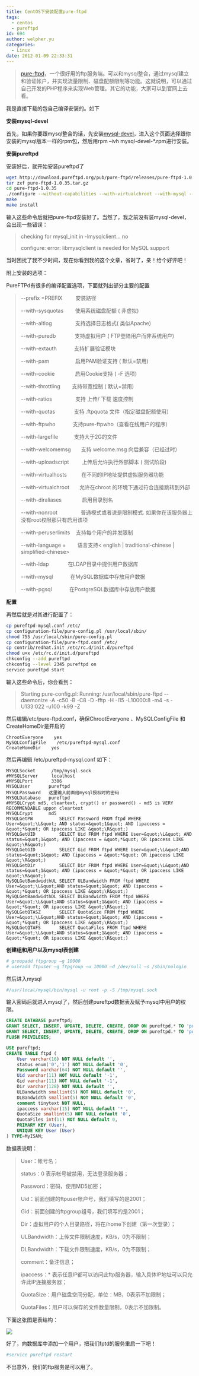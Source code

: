 ```yaml
---
title: CentOS下安装配置pure-ftpd
tags:
  - centos
  - pureftpd
id: 694
author: welpher.yu
categories:
  - Linux
date: 2012-01-09 22:33:31
---
```


> [pure-ftpd](http://www.pureftpd.org/project/pure-ftpd)，一个很好用的ftp服务端。可以和mysql整合，通过mysql建立和验证帐户，并实现流量限制、磁盘配额限制等功能。这就说明，可以通过自己开发的PHP程序来实现Web管理。其它的功能，大家可以到官网上去看。  

我是直接下载的包自己编译安装的。如下

**安装mysql-devel**

首先，如果你要跟mysql整合的话，先安装[mysql-devel](http://rpmfind.net/linux/rpm2html/search.php?query=mysql-devel)，进入这个页面选择跟你安装的mysql版本一样的rpm包，然后用rpm –ivh mysql-devel-*.rpm进行安装。

**安装pureftpd**

安装好后，就开始安装pureftpd了

``` bash
wget http://download.pureftpd.org/pub/pure-ftpd/releases/pure-ftpd-1.0.35.tar.gz
tar zxf pure-ftpd-1.0.35.tar.gz
cd pure-ftpd-1.0.35
./configure --without-capabilities --with-virtualchroot --with-mysql --with-pam --with-altlog --with-cookie --with-throttling --with-ratios --with-paranoidmsg --with-quotas --with-everything
make
make install
```
输入这些命令后就把pure-ftpd安装好了。当然了，我之前没有装mysql-devel，会出现一些错误：

> checking for mysql_init in -lmysqlclient… no 
> 
> configure: error: libmysqlclient is needed for MySQL support

当时困扰了我不少时间，现在你看到我的这个文章，省时了，亲！给个好评吧！

附上安装的选项：

PureFTPd有很多的编译配置选项，下面就列出部分主要的配置

> --prefix =PREFIX&#160;&#160;&#160;&#160;&#160;&#160;&#160;&#160; 安装路径 
> 
> --with-sysquotas&#160;&#160;&#160;&#160;&#160;&#160;&#160; 使用系统磁盘配额 ( 非虚拟) 
> 
> --with-altlog&#160;&#160;&#160;&#160;&#160;&#160;&#160;&#160;&#160;&#160;&#160;&#160;&#160;&#160;&#160; 支持选择日志格式( 类似Apache) 
> 
> --with-puredb&#160;&#160;&#160;&#160;&#160;&#160;&#160;&#160;&#160;&#160;&#160;&#160; 支持虚拟用户 ( FTP登陆用户而非系统用户) 
> 
> --with-extauth&#160;&#160;&#160;&#160;&#160;&#160;&#160;&#160;&#160;&#160;&#160; 支持扩展验证模块 
> 
> --with-pam&#160;&#160;&#160;&#160;&#160;&#160;&#160;&#160;&#160;&#160;&#160;&#160;&#160;&#160;&#160;&#160;&#160; 启用PAM验证支持 ( 默认=禁用) 
> 
> --with-cookie&#160;&#160;&#160;&#160;&#160;&#160;&#160;&#160;&#160;&#160;&#160;&#160;&#160; 启用Cookie支持 ( -F 选项) 
> 
> --with-throttling&#160;&#160;&#160;&#160;&#160;&#160;&#160; 支持带宽控制 ( 默认=禁用) 
> 
> --with-ratios&#160;&#160;&#160;&#160;&#160;&#160;&#160;&#160;&#160;&#160;&#160;&#160;&#160;&#160;&#160; 支持 上传/ 下载 速度控制 
> 
> --with-quotas&#160;&#160;&#160;&#160;&#160;&#160;&#160;&#160;&#160;&#160;&#160;&#160; 支持 .ftpquota 文件（指定磁盘配额使用） 
> 
> --with-ftpwho&#160;&#160;&#160;&#160;&#160;&#160;&#160;&#160;&#160;&#160;&#160; 支持pure-ftpwho（查看在线用户的程序） 
> 
> --with-largefile&#160;&#160;&#160;&#160;&#160;&#160;&#160;&#160;&#160;&#160; 支持大于2G的文件 
> 
> --with-welcomemsg&#160;&#160;&#160;&#160;&#160;&#160; 支持 welcome.msg 向后兼容（已经过时） 
> 
> --with-uploadscript&#160;&#160;&#160;&#160;&#160;&#160;&#160;&#160; 上传后允许执行外部脚本 ( 测试阶段) 
> 
> --with-virtualhosts&#160;&#160;&#160;&#160;&#160;&#160;&#160;&#160;&#160; 在不同的IP地址提供虚拟服务器功能 
> 
> --with-virtualchroot&#160;&#160;&#160;&#160;&#160;&#160; 允许在chroot 的环境下通过符合连接跳转到外部 
> 
> --with-diraliases&#160;&#160;&#160;&#160;&#160;&#160;&#160;&#160;&#160;&#160;&#160;&#160;&#160; 启用目录别名 
> 
> --with-nonroot&#160;&#160;&#160;&#160;&#160;&#160;&#160;&#160;&#160;&#160;&#160;&#160;&#160;&#160;&#160; 普通模式或者说是限制模式. 如果你在该服务器上没有root权限那只有启用该项 
> 
> --with-peruserlimits&#160;&#160;&#160; 支持每个用户的并发限制 
> 
> --with-language =&#160;&#160;&#160;&#160;&#160;&#160;&#160; 语言支持&lt; english | traditional-chinese | simplified-chinese&gt; 
> 
> --with-ldap&#160;&#160;&#160;&#160;&#160;&#160;&#160;&#160;&#160;&#160;&#160;&#160; 在LDAP目录中提供用户数据库 
> 
> --with-mysql&#160;&#160;&#160;&#160;&#160;&#160;&#160;&#160;&#160;&#160;&#160; 在MySQL数据库中存放用户数据 
> 
> --with-pgsql&#160;&#160;&#160;&#160;&#160;&#160;&#160;&#160;&#160;&#160;&#160; 在PostgreSQL数据库中存放用户数据

**配置**

再然后就是对其进行配置了：

``` bash
cp pureftpd-mysql.conf /etc/
cp configuration-file/pure-config.pl /usr/local/sbin/
chmod 755 /usr/local/sbin/pure-config.pl
cp configuration-file/pure-ftpd.conf /etc/
cp contrib/redhat.init /etc/rc.d/init.d/pureftpd
chmod u+x /etc/rc.d/init.d/pureftpd
chkconfig --add pureftpd
chkconfig --level 2345 pureftpd on
service pureftpd start
```
输入这些命令后，你会看到：

> Starting pure-config.pl: Running: /usr/local/sbin/pure-ftpd --daemonize -A -c50 -B -C8 -D -fftp -H -I15 -L10000:8 -m4 -s -U133:022 -u100 -k99 -Z

然后编辑/etc/pure-ftpd.conf，确保ChrootEveryone 、MySQLConfigFile 和CreateHomeDir是开启的

```
ChrootEveryone    yes
MySQLConfigFile    /etc/pureftpd-mysql.conf
CreateHomeDir    yes
```
然后再编辑 /etc/pureftpd-mysql.conf 如下：

```
MYSQLSocket      /tmp/mysql.sock
#MYSQLServer     localhost
#MYSQLPort       3306
MYSQLUser       pureftpd
MYSQLPassword   这里输入前面给mysql授权时的密码
MYSQLDatabase   pureftpd
#MYSQLCrypt md5, cleartext, crypt() or password() - md5 is VERY RECOMMENDABLE uppon cleartext
MYSQLCrypt      md5
MYSQLGetPW          SELECT Password FROM ftpd WHERE User=&quot;\L&quot; AND status=&quot;1&quot; AND (ipaccess = &quot;*&quot; OR ipaccess LIKE &quot;\R&quot;)
MYSQLGetUID         SELECT Uid FROM ftpd WHERE User=&quot;\L&quot; AND status=&quot;1&quot; AND (ipaccess = &quot;*&quot; OR ipaccess LIKE &quot;\R&quot;)
MYSQLGetGID         SELECT Gid FROM ftpd WHERE User=&quot;\L&quot;AND status=&quot;1&quot; AND (ipaccess = &quot;*&quot; OR ipaccess LIKE &quot;\R&quot;)
MYSQLGetDir         SELECT Dir FROM ftpd WHERE User=&quot;\L&quot;AND status=&quot;1&quot; AND (ipaccess = &quot;*&quot; OR ipaccess LIKE &quot;\R&quot;)
MySQLGetBandwidthUL SELECT ULBandwidth FROM ftpd WHERE User=&quot;\L&quot;AND status=&quot;1&quot; AND (ipaccess = &quot;*&quot; OR ipaccess LIKE &quot;\R&quot;)
MySQLGetBandwidthDL SELECT DLBandwidth FROM ftpd WHERE User=&quot;\L&quot;AND status=&quot;1&quot; AND (ipaccess = &quot;*&quot; OR ipaccess LIKE &quot;\R&quot;)
MySQLGetQTASZ       SELECT QuotaSize FROM ftpd WHERE User=&quot;\L&quot;AND status=&quot;1&quot; AND (ipaccess = &quot;*&quot; OR ipaccess LIKE &quot;\R&quot;)
MySQLGetQTAFS       SELECT QuotaFiles FROM ftpd WHERE User=&quot;\L&quot;AND status=&quot;1&quot; AND (ipaccess = &quot;*&quot; OR ipaccess LIKE &quot;\R&quot;)
```
**创建组和用户以及mysql表创建**

``` bash
# groupadd ftpgroup –g 10000 
# useradd ftpuser –g ftpgroup –u 10000 –d /dev/null –s /sbin/nologin
```
然后进入mysql

``` bash
#/usr/local/mysql/bin/mysql -u root -p -S /tmp/mysql.sock
```
输入密码后就进入mysql了，然后创建pureftpd数据表及赋予mysql中用户的权限。

``` sql
CREATE DATABASE pureftpd;
GRANT SELECT, INSERT, UPDATE, DELETE, CREATE, DROP ON pureftpd.* TO 'pureftpd'@'localhost' IDENTIFIED BY '对应的密码';
GRANT SELECT, INSERT, UPDATE, DELETE, CREATE, DROP ON pureftpd.* TO 'pureftpd'@'localhost.localdomain' IDENTIFIED BY '对应的密码';
FLUSH PRIVILEGES;

USE pureftpd;
CREATE TABLE ftpd (
    User varchar(16) NOT NULL default '',
    status enum('0','1') NOT NULL default '0',
    Password varchar(64) NOT NULL default '',
    Uid varchar(11) NOT NULL default '-1',
    Gid varchar(11) NOT NULL default '-1',
    Dir varchar(128) NOT NULL default '',
    ULBandwidth smallint(5) NOT NULL default '0',
    DLBandwidth smallint(5) NOT NULL default '0',
    comment tinytext NOT NULL,
    ipaccess varchar(15) NOT NULL default '*',
    QuotaSize smallint(5) NOT NULL default '0',
    QuotaFiles int(11) NOT NULL default 0,
    PRIMARY KEY (User),
    UNIQUE KEY User (User)
) TYPE=MyISAM;
```
数据表说明：

> User：帐号名； 
> 
> status：0 表示帐号被禁用，无法登录服务器； 
> 
> Password：密码，使用MD5加密； 
> 
> Uid：前面创建的ftpuser帐户号，我们填写的是2001； 
> 
> Gid：前面创建的ftpgroup组号，我们填写的是2001； 
> 
> Dir：虚拟用户的个人目录路径，将在/home下创建（第一次登录）； 
> 
> ULBandwidth：上传文件限制速度，KB/s，0为不限制； 
> 
> DLBandwidth：下载文件限制速度，KB/s，0为不限制； 
> 
> comment：备注信息； 
> 
> ipaccess：* 表示任意IP都可以访问此ftp服务器，输入具体IP地址可以只允许此IP连接服务器； 
> 
> QuotaSize：用户磁盘空间分配，单位：MB，0表示不加限制； 
> 
> QuotaFiles：用户可以保存的文件数量限制，0表示不加限制。

下面这张图是表结构：

![](/imgs/2012/20120109214840.jpg)

好了，向数据库中添加一个用户，把我们fptd的服务重启一下吧！

``` bash
#service pureftpd restart
```
不出意外，我们的ftp服务是可以用了。